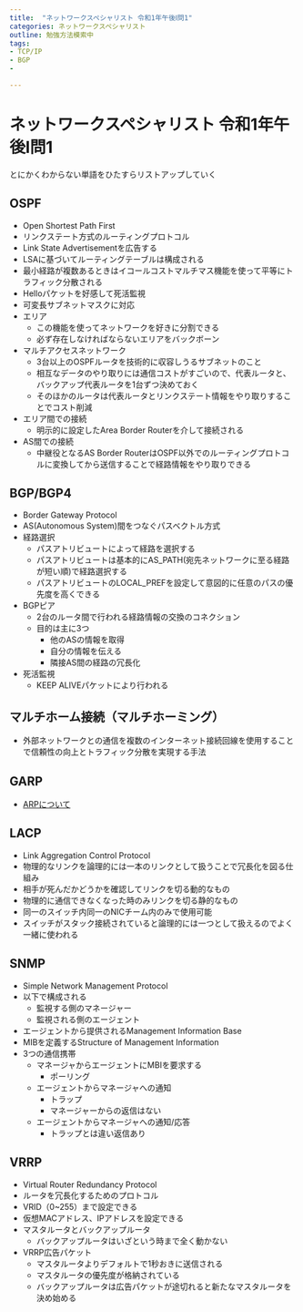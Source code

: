 ```yaml
---
title:  "ネットワークスペシャリスト 令和1年午後Ⅰ問1"
categories: ネットワークスペシャリスト
outline: 勉強方法模索中
tags:
- TCP/IP
- BGP
- 

---
```



# ネットワークスペシャリスト 令和1年午後Ⅰ問1

とにかくわからない単語をひたすらリストアップしていく

## OSPF

- Open Shortest Path First
- リンクステート方式のルーティングプロトコル
- Link State Advertisementを広告する
- LSAに基づいてルーティングテーブルは構成される
- 最小経路が複数あるときはイコールコストマルチマス機能を使って平等にトラフィック分散される
- Helloパケットを好感して死活監視
- 可変長サブネットマスクに対応
- エリア
  - この機能を使ってネットワークを好きに分割できる
  - 必ず存在しなければならないエリアをバックボーン
- マルチアクセスネットワーク
  - 3台以上のOSPFルータを技術的に収容しうるサブネットのこと
  - 相互なデータのやり取りには通信コストがすごいので、代表ルータと、バックアップ代表ルータを1台ずつ決めておく
  - そのほかのルータは代表ルータとリンクステート情報をやり取りすることでコスト削減
- エリア間での接続
  - 明示的に設定したArea Border Routerを介して接続される
- AS間での接続
  - 中継役となるAS Border RouterはOSPF以外でのルーティングプロトコルに変換してから送信することで経路情報をやり取りできる

## BGP/BGP4

- Border Gateway Protocol
- AS(Autonomous System)間をつなぐパスベクトル方式
- 経路選択
  - パスアトリビュートによって経路を選択する
  - パスアトリビュートは基本的にAS_PATH(宛先ネットワークに至る経路が短い順)で経路選択する
  - パスアトリビュートのLOCAL_PREFを設定して意図的に任意のパスの優先度を高くできる
- BGPピア
  - 2台のルータ間で行われる経路情報の交換のコネクション
  - 目的は主に3つ
    - 他のASの情報を取得
    - 自分の情報を伝える
    - 隣接AS間の経路の冗長化
- 死活監視
  - KEEP ALIVEパケットにより行われる

## マルチホーム接続（マルチホーミング）

- 外部ネットワークとの通信を複数のインターネット接続回線を使用することで信頼性の向上とトラフィック分散を実現する手法

## GARP

- [ARPについて](2021-10-30-TCPIP_ARP.md)

## LACP

- Link Aggregation Control Protocol
- 物理的なリンクを論理的には一本のリンクとして扱うことで冗長化を図る仕組み
- 相手が死んだかどうかを確認してリンクを切る動的なもの
- 物理的に通信できなくなった時のみリンクを切る静的なもの
- 同一のスイッチ内同一のNICチーム内のみで使用可能
- スイッチがスタック接続されていると論理的には一つとして扱えるのでよく一緒に使われる

## SNMP

- Simple Network Management Protocol
- 以下で構成される
  - 監視する側のマネージャー
  - 監視される側のエージェント
- エージェントから提供されるManagement Information Base
- MIBを定義するStructure of Management Information
- 3つの通信携帯
  - マネージャからエージェントにMBIを要求する
    - ポーリング
  - エージェントからマネージャへの通知
    - トラップ
    - マネージャーからの返信はない
  - エージェントからマネージャへの通知/応答
    - トラップとは違い返信あり

## VRRP

- Virtual Router Redundancy Protocol 
- ルータを冗長化するためのプロトコル
- VRID（0~255）まで設定できる
- 仮想MACアドレス、IPアドレスを設定できる
- マスタルータとバックアップルータ
  - バックアップルータはいざという時まで全く動かない
- VRRP広告パケット
  - マスタルータよりデフォルトで1秒おきに送信される
  - マスタルータの優先度が格納されている
  - バックアップルータは広告パケットが途切れると新たなマスタルータを決め始める

